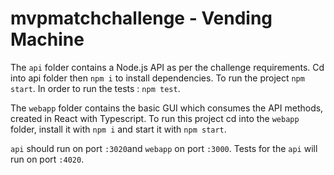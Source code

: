 # mvpmatchchallenge - Vending Machine

The `api` folder contains a Node.js API as per the challenge requirements.
Cd into api folder then `npm i` to install dependencies.
To run the project `npm start`.
In order to run the tests : `npm test`.

The `webapp` folder contains the basic GUI which consumes the API methods, created in React with Typescript.
To run this project cd into the `webapp` folder, install it with `npm i` and start it with `npm start`.

`api` should run on port `:3020`and `webapp` on port `:3000`.
Tests for the `api` will run on port `:4020`.
